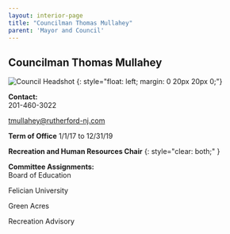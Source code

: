 ```yaml
---
layout: interior-page
title: "Councilman Thomas Mullahey"
parent: 'Mayor and Council'
---
```


## Councilman Thomas Mullahey

![Council Headshot](../tom-mullahey.png)
{: style="float: left; margin: 0 20px 20px 0;"}

**Contact:**  
201-460-3022

tmullahey@rutherford-nj.com

**Term of Office**
1/1/17 to 12/31/19

**Recreation and Human Resources Chair**
{: style="clear: both;" }

**Committee Assignments:**  
Board of Education

Felician University

Green Acres

Recreation Advisory
